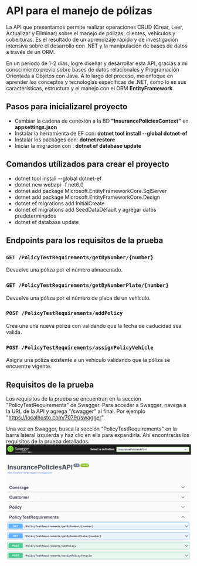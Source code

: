 # API para el manejo de pólizas

La API que presentamos permite realizar operaciones CRUD (Crear, Leer, Actualizar y Eliminar) sobre el manejo de pólizas, clientes, vehículos y coberturas. Es el resultado de un aprendizaje rápido y de investigación intensiva sobre el desarrollo con .NET y la manipulación de bases de datos a través de un ORM.

En un periodo de 1-2 días, logre diseñar y desarrollar esta API, gracias a mi conocimiento previo sobre bases de datos relacionales y Programación Orientada a Objetos con Java. A lo largo del proceso, me enfoque en aprender los conceptos y tecnologías específicas de .NET, como lo es sus características, estructura y el manejo con el ORM **EntityFramework**.

## Pasos para inicializarel proyecto
- Cambiar la cadena de conexión a la BD **"InsurancePoliciesContext"** en **appsettings.json**
- Instalar la herramienta de EF con: **dotnet tool install --global dotnet-ef**
- Instalar los packages con: **dotnet restore**
- Iniciar la migración con : **dotnet ef database update**
## Comandos utilizados para crear el proyecto
- dotnet tool install --global dotnet-ef
- dotnet new webapi -f net6.0
- dotnet add package Microsoft.EntityFrameworkCore.SqlServer
- dotnet add package Microsoft.EntityFrameworkCore.Design 
- dotnet ef migrations add InitialCreate 
- dotnet ef migrations add SeedDataDefault y agregar datos predeterminados
- dotnet ef database update
## Endpoints para los requisitos de la prueba

### `GET /PolicyTestRequirements/getByNumber/{number}`

Devuelve una póliza por el número almacenado.

### `GET /PolicyTestRequirements/getByNumberPlate/{number}`

Devuelve una póliza por el número de placa de un vehículo.
### `POST /PolicyTestRequirements/addPolicy`

Crea una una nueva póliza con validando que la fecha de caducidad sea valida.

### `POST /PolicyTestRequirements/assignPolicyVehicle`

Asigna una póliza existente a un vehículo validando que la póliza se encuentre vigente.

## Requisitos de la prueba

Los requisitos de la prueba se encuentran en la sección "PolicyTestRequirements" de Swagger. Para acceder a Swagger, navega a la URL de la API y agrega "/swagger" al final. Por ejemplo "https://localhosto.com/7079//swagger".

Una vez en Swagger, busca la sección "PolicyTestRequirements" en la barra lateral izquierda y haz clic en ella para expandirla. Ahí encontrarás los requisitos de la prueba detallados.
![Texto alternativo](GithubResources/swagger.png)
